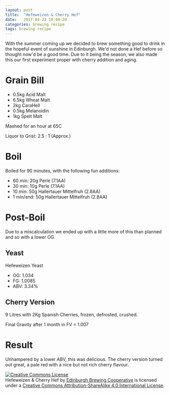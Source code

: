 ```yaml
---
layout: post
title:  "Hefeweizen & Cherry Hef"
date:   2017-04-22 10:00:20
categories: brewing recipe
tags: brewing recipe
---
```


With the summer coming up we decided to brew something good to drink in the hopeful event of sunshine in Edinburgh. We'd not done a Hef before so thought now'd be a good time. Due to it being the season, we also made this our first experiment proper with cherry addition and aging.

Grain Bill
==========

- 0.5kg Acid Malt
- 6.5kg Wheat Malt
- 2kg CaraHell
- 0.5kg Melanoidin
- 1kg Spelt Malt

Mashed for an hour at 65C

Liquor to Grist: 2.5 : 1 (Approx.)

Boil
====

Boiled for 90 minutes, with the following fun additions:

- 60 min: 20g Perle (7.1AA)
- 30 min: 10g Perle (7.1AA)
- 10 min: 50g Hallertauer Mittelfruh (2.8AA)
- 1 min/end: 50g Hallertauer Mittelfruh (2.8AA)

Post-Boil
=========

Due to a miscalculation we ended up with a little more of this than planned and so with a lower OG.

Yeast
-----

Hefeweizen Yeast

- OG: 1.034
- FG: 1.0085
- ABV: 3.34%

Cherry Version
--------------

9 Litres with 2Kg Spanish Cherries, frozen, defrosted, crushed.

Final Gravity after 1 month in FV = 1.007

Result
======

Unhampered by a lower ABV, this was delicious. The cherry version turned out great, a pale red with a nice but not rich cherry flavour.

<a rel="license" href="http://creativecommons.org/licenses/by-sa/4.0/"><img alt="Creative Commons License" style="border-width:0" src="https://i.creativecommons.org/l/by-sa/4.0/88x31.png" /></a><br /><span xmlns:dct="http://purl.org/dc/terms/" href="http://purl.org/dc/dcmitype/Text" property="dct:title" rel="dct:type">Hefeweizen & Cherry Hef</span> by <a xmlns:cc="http://creativecommons.org/ns#" href="https://edinburgh-brewing-cooperative.github.io" property="cc:attributionName" rel="cc:attributionURL">Edinburgh Brewing Cooperative</a> is licensed under a <a rel="license" href="http://creativecommons.org/licenses/by-sa/4.0/">Creative Commons Attribution-ShareAlike 4.0 International License</a>.
